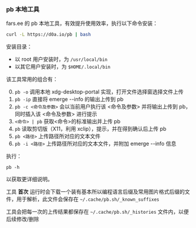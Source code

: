 ### pb 本地工具

fars.ee 的 pb 本地工具，有效提升使用效率，执行以下命令安装：

```bash
curl -L https://d0a.io/pb | bash
```

安装目录：

- 以 root 用户安装时，为 `/usr/local/bin`
- 以其它用户安装时，为 `$HOME/.local/bin`

该工具常用的组合有：

0. `pb -o`                  调用本地 xdg-desktop-portal 实现，打开文件选择窗选择文件上传
1. `pb -ip`                 直接将 emerge --info 的输出上传到 pb
2. `pb -c <命令及参数>`     会以当前用户执行该 <命令及参数> 并将输出上传到 pb，同时插入该 <命令及参数> 进行提示
3. `<命令> | pb`            获取<命令>的标准输出并上传 pb
4. `pb`                     读取剪切版（X11，利用 xclip），提示，并在得到确认后上传 pb
5. `pb <路径>`              上传路径所对应的文本文件
6. `pb -i <路径>`           上传路径所对应的文本文件，并附加 emerge --info 信息

执行：

```
pb -h
```

以获取更详细说明。

工具 **首次** 运行时会下载一个装有基本所以编程语言后缀及常用图片格式后缀的文件，用于解析，此文件会保存在 `~/.cache/pb.sh/_known_suffixes`

工具会把每一次的上传结果都保存在 `~/.cache/pb.sh/_histories` 文件内，以便后续修改/删除
